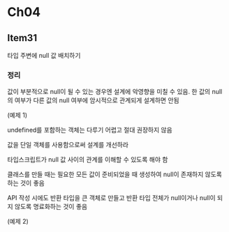 # Ch04

## Item31

타입 주변에 null 값 배치하기

### 정리

값이 부분적으로 null이 될 수 있는 경우엔 설계에 악영향을 미칠 수 있음. 한 값의 null의 여부가 다른 값의 null 여부에 암시적으로 관계되게 설계하면 안됨

(예제 1)

undefined를 포함하는 객체는 다루기 어렵고 절대 권장하지 않음

값을 단일 객체를 사용함으로써 설계를 개선하라

타입스크립트가 null 값 사이의 관계를 이해할 수 있도록 해야 함

클래스를 만들 때는 필요한 모든 값이 준비되었을 때 생성하여 null이 존재하지 않도록 하는 것이 좋음

API 작성 시에도 반환 타입을 큰 객체로 만들고 반환 타입 전체가 null이거나 null이 되지 않도록 명료화하는 것이 좋음

(예제 2)
